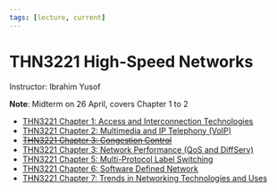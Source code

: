```yaml
---
tags: [lecture, current]
---
```


# THN3221 High-Speed Networks

Instructor: Ibrahim Yusof

**Note**: Midterm on 26 April, covers Chapter 1 to 2

- [THN3221 Chapter 1: Access and Interconnection Technologies](202303272000.md)
- [THN3221 Chapter 2: Multimedia and IP Telephony (VoIP)](202304092134.md)
- ~~[THN3221 Chapter 3: Congestion Control](202304262157.md)~~
- [THN3221 Chapter 3: Network Performance (QoS and DiffServ)](202304111933.md)
- [THN3221 Chapter 5: Multi-Protocol Label Switching](202304261230.md)
- [THN3221 Chapter 6: Software Defined Network](202305151915.md)
- [THN3221 Chapter 7: Trends in Networking Technologies and Uses](202305311428.md)
